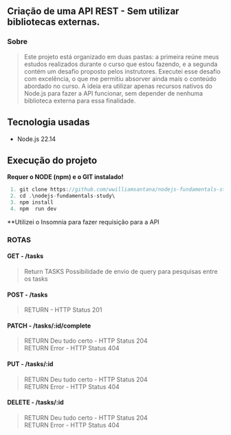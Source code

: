  
## Criação de uma API REST - Sem utilizar bibliotecas externas.

### Sobre

> Este projeto está organizado em duas pastas: a primeira reúne meus estudos realizados durante o curso que estou fazendo, e a segunda contém um desafio proposto pelos instrutores. Executei esse desafio com excelência, o que me permitiu absorver ainda mais o conteúdo abordado no curso. A ideia era utilizar apenas recursos nativos do Node.js para fazer a API funcionar, sem depender de nenhuma biblioteca externa para essa finalidade.


## Tecnologia usadas

- Node.js 22.14

## Execução do projeto

**Requer o NODE (npm) e o GIT instalado!**
~~~javascript
 1. git clone https://github.com/wwilliamsantana/nodejs-fundamentals-study.git
 2. cd .\nodejs-fundamentals-study\
 3. npm install
 4. npm  run dev
~~~~

**Utilizei o Insomnia para fazer requisição para a API

### ROTAS

#### GET - /tasks
> Return TASKS
> Possibilidade de envio de query para pesquisas entre os tasks

#### POST - /tasks
> RETURN - HTTP Status 201

#### PATCH - /tasks/:id/complete
> RETURN Deu tudo certo - HTTP Status 204 <br>
> RETURN Error - HTTP Status 404

#### PUT - /tasks/:id
 
> RETURN Deu tudo certo - HTTP Status 204<br>
> RETURN Error - HTTP Status 404

#### DELETE - /tasks/:id
> RETURN Deu tudo certo - HTTP Status 204<br>
> RETURN Error - HTTP Status 404

